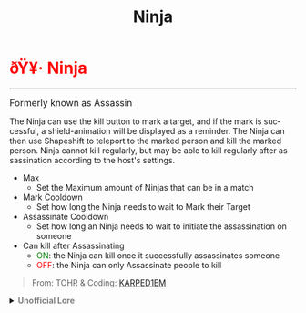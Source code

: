 ﻿---
lang: en-US
title: Ninja
prev: Mercenary
next: QuickShooter
---

# <font color="red">ðŸ¥· <b>Ninja</b></font> <Badge text="Killing" type="tip" vertical="middle"/>
---
<font size=3em>Formerly known as Assassin</font>

The Ninja can use the kill button to mark a target, and if the mark is successful, a shield-animation will be displayed as a reminder. The Ninja can then use Shapeshift to teleport to the marked person and kill the marked person. Ninja cannot kill regularly, but may be able to kill regularly after assassination according to the host's settings.
* Max
  * Set the Maximum amount of Ninjas that can be in a match
* Mark Cooldown
  * Set how long the Ninja needs to wait to Mark their Target
* Assassinate Cooldown
  * Set how long an Ninja needs to wait to initiate the assassination on someone
* Can kill after Assassinating
  * <font color=green>ON</font>: the Ninja can kill once it successfully assassinates someone
  * <font color=red>OFF</font>: the Ninja can only Assassinate people to kill

> From: TOHR & Coding: [KARPED1EM](https://github.com/KARPED1EM)

<details>
<summary><b><font color=gray>Unofficial Lore</font></b></summary>

Chapter 1: Darkness

The crewmates were in a state of panic. The lights had gone out, and a shadowy figure darted through the darkness, leaving chaos in its wake. Blood spattered the walls, and the sense of impending doom hung heavily in the air.

Chapter 2: Flashback

â€œAh, what a great day!â€ thought the scientist, immersed in his research on nanoparticles. He envisioned a groundbreaking technology that would enhance agility and stealth. This invention was meant as a gift for the sheriff. With a stroke of genius, he created the Ninja Suit. This suit could mark a target and then render the wearer invisible for a brief moment. In an instant, the wearer could shift from one location to anotherâ€”one moment in Electrical, the next in Admin.

Chapter 3: Back to Reality

Back in the present, the crewmates were on edge, struggling to navigate the pitch-black environment. One crewmate, frustrated by a mischievous fellow flicking the wrong switches, suddenly heard a chilling SLASH. Panic set in as two crewmates whispered urgently to each other.

â€œWhere is he? Where is he?â€
â€œKeep your head down; heâ€™s aiming for the lights!â€
â€œHeâ€™s using the darkness to conceal his approach!â€

Another SLASH echoed through the airâ€”three kills in mere seconds. The remaining crewmates realized they were in grave danger.

Chapter 4: Sabotage Resolved

â€œFinally!â€ exclaimed one crewmate as he fixed the sabotage, just in time to spot the shadowy figure nearby. With only three crewmates left, they were at a disadvantage. The agile Ninja was a master of evasion. Believing he was safe, they ejected an innocent crewmate, thinking they had eliminated the threat.

But the Ninja had been in control the entire time. Once a brilliant scientist, he had succumbed to the temptation of his own creation. â€œWhy should I share this gift?â€ he thought. â€œItâ€™s mineâ€”only mine!â€

Conclusion

In the end, technology can be both a healer and a harbinger of chaos. The Ninja, once a scientist driven by innovation, now embraced his darker side, proving that brilliance can lead to ruin.

The End
> Submitted by: champofchamps78
</details>
